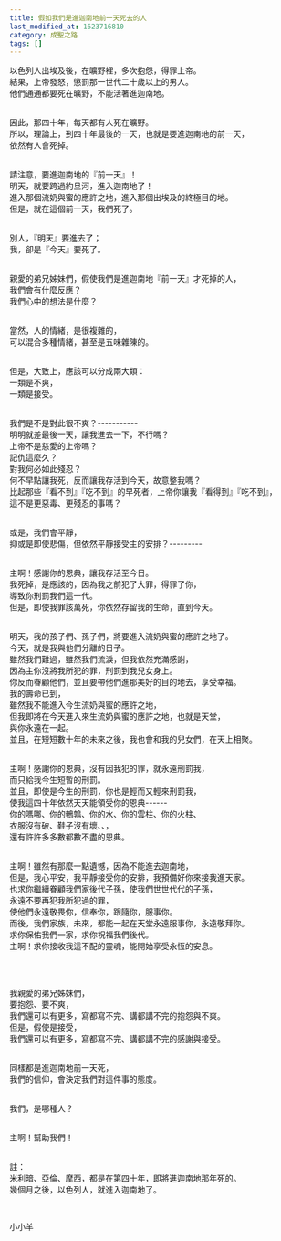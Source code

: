 ```yaml
---
title: 假如我們是進迦南地前一天死去的人
last_modified_at: 1623716810
category: 成聖之路
tags: []
---
```


<p>以色列人出埃及後，在曠野裡，多次抱怨，得罪上帝。<br/>
結果，上帝發怒，懲罰那一世代二十歲以上的男人。<br/>
他們通通都要死在曠野，不能活著進迦南地。</p>
<p><br/>
因此，那四十年，每天都有人死在曠野。<br/>
所以，理論上，到四十年最後的一天，也就是要進迦南地的前一天，<br/>
依然有人會死掉。</p>
<p><br/>
請注意，要進迦南地的『前一天』！<br/>
明天，就要跨過約旦河，進入迦南地了！<br/>
進入那個流奶與蜜的應許之地，進入那個出埃及的終極目的地。<br/>
但是，就在這個前一天，我們死了。</p>
<p><br/>
別人，『明天』要進去了；<br/>
我，卻是『今天』要死了。</p>
<p><br/>
親愛的弟兄姊妹們，假使我們是進迦南地『前一天』才死掉的人，<br/>
我們會有什麼反應？<br/>
我們心中的想法是什麼？</p>
<p><br/>
當然，人的情緒，是很複雜的，<br/>
可以混合多種情緒，甚至是五味雜陳的。</p>
<p><br/>
但是，大致上，應該可以分成兩大類：<br/>
一類是不爽，<br/>
一類是接受。</p>
<p><br/>
我們是不是對此很不爽？-----------<br/>
明明就差最後一天，讓我進去一下，不行嗎？<br/>
上帝不是慈愛的上帝嗎？<br/>
記仇這麼久？<br/>
對我何必如此殘忍？<br/>
何不早點讓我死，反而讓我存活到今天，故意整我嗎？<br/>
比起那些『看不到』『吃不到』的早死者，上帝你讓我『看得到』『吃不到』，<br/>
這不是更惡毒、更殘忍的事嗎？</p>
<p><br/>
或是，我們會平靜，<br/>
抑或是即使悲傷，但依然平靜接受主的安排？---------</p>
<p><br/>
主啊！感謝你的恩典，讓我存活至今日。<br/>
我死掉，是應該的，因為我之前犯了大罪，得罪了你，<br/>
導致你刑罰我們這一代。<br/>
但是，即使我罪該萬死，你依然存留我的生命，直到今天。</p>
<p><br/>
明天，我的孩子們、孫子們，將要進入流奶與蜜的應許之地了。<br/>
今天，就是我與他們分離的日子。<br/>
雖然我們難過，雖然我們流淚，但我依然充滿感謝，<br/>
因為主你沒將我所犯的罪，刑罰到我兒女身上。<br/>
你反而眷顧他們，並且要帶他們進那美好的目的地去，享受幸福。<br/>
我的壽命已到，<br/>
雖然我不能進入今生流奶與蜜的應許之地，<br/>
但我即將在今天進入來生流奶與蜜的應許之地，也就是天堂，<br/>
與你永遠在一起。<br/>
並且，在短短數十年的未來之後，我也會和我的兒女們，在天上相聚。</p>
<p><br/>
主啊！感謝你的恩典，沒有因我犯的罪，就永遠刑罰我，<br/>
而只給我今生短暫的刑罰。<br/>
並且，即使是今生的刑罰，你也是輕而又輕來刑罰我，<br/>
使我這四十年依然天天能領受你的恩典------<br/>
你的嗎哪、你的鵪鶉、你的水、你的雲柱、你的火柱、<br/>
衣服沒有破、鞋子沒有壞、、，<br/>
還有許許多多數都數不盡的恩典。</p>
<p><br/>
主啊！雖然有那麼一點遺憾，因為不能進去迦南地，<br/>
但是，我心平安，我平靜接受你的安排，我預備好你來接我進天家。<br/>
也求你繼續眷顧我們家後代子孫，使我們世世代代的子孫，<br/>
永遠不要再犯我所犯過的罪，<br/>
使他們永遠敬畏你，信奉你，跟隨你，服事你。<br/>
而後，我們家族，未來，都能一起在天堂永遠服事你，永遠敬拜你。<br/>
求你保佑我們一家，求你祝福我們後代。<br/>
主啊！求你接收我這不配的靈魂，能開始享受永恆的安息。</p>
<p> </p>
<p><br/>
我親愛的弟兄姊妹們，<br/>
要抱怨、要不爽，<br/>
我們還可以有更多，寫都寫不完、講都講不完的抱怨與不爽。<br/>
但是，假使是接受，<br/>
我們還可以有更多，寫都寫不完、講都講不完的感謝與接受。</p>
<p><br/>
同樣都是進迦南地前一天死，<br/>
我們的信仰，會決定我們對這件事的態度。</p>
<p><br/>
我們，是哪種人？</p>
<p><br/>
主啊！幫助我們！</p>
<p><br/>
註：<br/>
米利暗、亞倫、摩西，都是在第四十年，即將進迦南地那年死的。<br/>
幾個月之後，以色列人，就進入迦南地了。</p>
<p> </p>
<p>小小羊</p>
<p> </p>
